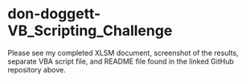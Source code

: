 # don-doggett-VB_Scripting_Challenge
Please see my completed XLSM document, screenshot of the results, separate VBA script file, and README file found in the linked GitHub repository above.
